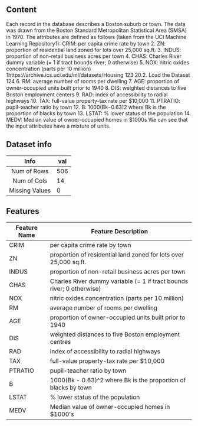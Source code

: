 ## Content

Each record in the database describes a Boston suburb or town. The data was drawn from the Boston Standard Metropolitan Statistical Area (SMSA) in 1970. The attributes are deﬁned as follows (taken from the UCI Machine Learning Repository1): CRIM: per capita crime rate by town 2. ZN: proportion of residential land zoned for lots over 25,000 sq.ft. 3. INDUS: proportion of non-retail business acres per town 4. CHAS: Charles River dummy variable (= 1 if tract bounds river; 0 otherwise) 5. NOX: nitric oxides concentration (parts per 10 million) 1https://archive.ics.uci.edu/ml/datasets/Housing 123 20.2. Load the Dataset 124 6. RM: average number of rooms per dwelling 7. AGE: proportion of owner-occupied units built prior to 1940 8. DIS: weighted distances to ﬁve Boston employment centers 9. RAD: index of accessibility to radial highways 10. TAX: full-value property-tax rate per $10,000 11. PTRATIO: pupil-teacher ratio by town 12. B: 1000(Bk−0.63)2 where Bk is the proportion of blacks by town 13. LSTAT: % lower status of the population 14. MEDV: Median value of owner-occupied homes in $1000s We can see that the input attributes have a mixture of units.

## Dataset info
|   Info  	      | val 	|
|:--------------:	|-----	|
|   Num of Rows  	| 506 	|
| Num of Cols    	| 14  	|
| Missing Values 	| 0   	|

## Features

| Feature Name 	| Feature Description                                                   	|
|--------------	|-----------------------------------------------------------------------	|
| CRIM         	| per capita crime rate by town                                         	|
| ZN           	| proportion of residential land zoned for lots over 25,000 sq.ft.      	|
| INDUS        	| proportion of non-retail business acres per town                      	|
| CHAS         	| Charles River dummy variable (= 1 if tract bounds river; 0 otherwise) 	|
| NOX          	| nitric oxides concentration (parts per 10 million)                    	|
| RM           	| average number of rooms per dwelling                                  	|
| AGE          	| proportion of owner-occupied units built prior to 1940                	|
| DIS          	| weighted distances to five Boston employment centres                  	|
| RAD          	| index of accessibility to radial highways                             	|
| TAX          	| full-value property-tax rate per $10,000                              	|
| PTRATIO      	| pupil-teacher ratio by town                                           	|
| B            	| 1000(Bk - 0.63)^2 where Bk is the proportion of blacks by town        	|
| LSTAT        	| % lower status of the population                                      	|
| MEDV         	| Median value of owner-occupied homes in $1000's                       	|
